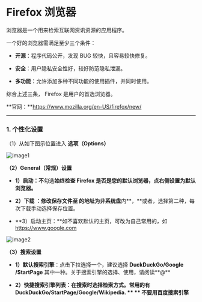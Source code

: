 # Firefox 浏览器

浏览器是一个用来检索互联网资讯资源的应用程序。

一个好的浏览器需满足至少三个条件：

* **开源**：程序代码公开，发现 BUG 较快，且容易较快修复。

* **安全**：用户隐私安全性好，较好防范隐私泄漏。

* **多功能**：允许添加多种不同功能的使用插件，并同时使用。

综合上述三条， Firefox 是用户的首选浏览器。

**官网：**https://www.mozilla.org/en-US/firefox/new/

--- 

### 1. 个性化设置

（1）从如下图示位置进入 **选项（Options）**

 ![image1](https://41.media.tumblr.com/4382af4ac49664c9baa6a3cb6cdbec16/tumblr_nw16rnhiyI1t03x8ro1_1280.png)
 
 **（2）General（常规）设置**

* **1）启动：不**勾选**始终检查 Firefox 是否是您的默认浏览器，点右侧设置为默认浏览器。**

* **2）下载 **：修改**保存文件至 **的地址为**非系统盘**内**，**或者，选择第二种，每次下载手动选择保存位置。

* **3）启动主页：**如不喜欢默认的主页，可改为自己常用的，如 https://www.google.com

 ![image2](https://40.media.tumblr.com/394cf6510274b3e3e3bdb64ba02ebd23/tumblr_nw16rnhiyI1t03x8ro2_540.png)

**（3）搜索设置**

* **1）默认搜索引擎**：点击下拉选择一个，建议选择 **DuckDuckGo/Google /StartPage** 其中一种。关于搜索引擎的选择、使用，请阅读**@**

* **2）快捷搜索引擎列表：在搜索时选择检索方式。**常用的有** DuckDuckGo/StartPage/Google/Wikipedia. **
**                                                  不要用百度搜索引擎**

